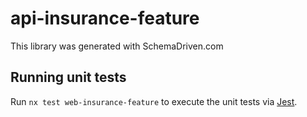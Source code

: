 
# api-insurance-feature

This library was generated with SchemaDriven.com

## Running unit tests

Run `nx test web-insurance-feature` to execute the unit tests via [Jest](https://jestjs.io).

